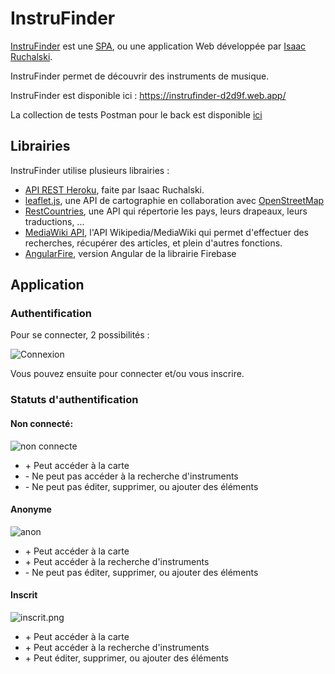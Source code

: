 # InstruFinder
[InstruFinder](https://instrufinder-d2d9f.firebaseapp.com/) est une [SPA](https://en.wikipedia.org/wiki/Single-page_application), ou une application Web développée par [Isaac Ruchalski](https://github.com/IsaacRuchalski).

InstruFinder permet de découvrir des instruments de musique.

InstruFinder est disponible ici : https://instrufinder-d2d9f.web.app/

La collection de tests Postman pour le back est disponible [ici](https://github.com/IsaacRuchalski/project/blob/master/InstruFinder.postman_collection.json)
## Librairies

InstruFinder utilise plusieurs librairies : 

* [API REST Heroku](https://evening-brushlands-19063.herokuapp.com/), faite par Isaac Ruchalski.
* [leaflet.js](https://leafletjs.com/), une API de cartographie en collaboration avec [OpenStreetMap](https://fr.wikipedia.org/wiki/OpenStreetMap)
* [RestCountries](https://restcountries.eu/), une API qui répertorie les pays, leurs drapeaux, leurs traductions, ...
* [MediaWiki API](https://en.wikipedia.org/w/api.php), l'API Wikipedia/MediaWiki qui permet d'effectuer des recherches, récupérer des articles, et plein d'autres fonctions.
* [AngularFire](https://github.com/angular/angularfire), version Angular de la librairie Firebase

## Application

### Authentification

Pour se connecter, 2 possibilités : 

![Connexion](https://i.postimg.cc/dtfcRhkZ/Connexion.png)

Vous pouvez ensuite pour connecter et/ou vous inscrire.

### Statuts d'authentification

#### Non connecté:

![non connecte](https://i.postimg.cc/x1Ggf72j/non-co.png)

* \+ Peut accéder à la carte
* \- Ne peut pas accéder à la recherche d'instruments
* \- Ne peut pas éditer, supprimer, ou ajouter des éléments

#### Anonyme

![anon](https://i.postimg.cc/Hk2Mr1Px/anon.png)

* \+ Peut accéder à la carte
* \+ Peut accéder à la recherche d'instruments
* \- Ne peut pas éditer, supprimer, ou ajouter des éléments

#### Inscrit

![inscrit.png](https://i.postimg.cc/vBWbmb32/inscrit.png)

* \+ Peut accéder à la carte
* \+ Peut accéder à la recherche d'instruments
* \+ Peut éditer, supprimer, ou ajouter des éléments
